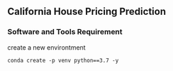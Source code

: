 ## California House Pricing Prediction

### Software and Tools Requirement

create a new environtment

```
conda create -p venv python==3.7 -y
```
